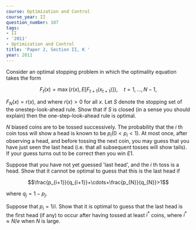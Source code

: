 ```yaml
---
course: Optimization and Control
course_year: II
question_number: 107
tags:
- II
- '2011'
- Optimization and Control
title: 'Paper 2, Section II, K '
year: 2011
---
```




Consider an optimal stopping problem in which the optimality equation takes the form

$$F_{t}(x)=\max \left\{r(x), E\left[F_{t+1}\left(x_{t+1}\right)\right]\right\}, \quad t=1, \ldots, N-1,$$

$F_{N}(x)=r(x)$, and where $r(x)>0$ for all $x$. Let $S$ denote the stopping set of the onestep-look-ahead rule. Show that if $S$ is closed (in a sense you should explain) then the one-step-look-ahead rule is optimal.

$N$ biased coins are to be tossed successively. The probability that the $i$ th coin toss will show a head is known to be $p_{i}\left(0<p_{i}<1\right)$. At most once, after observing a head, and before tossing the next coin, you may guess that you have just seen the last head (i.e. that all subsequent tosses will show tails). If your guess turns out to be correct then you win $£ 1$.

Suppose that you have not yet guessed 'last head', and the $i$ th toss is a head. Show that it cannot be optimal to guess that this is the last head if

$$\frac{p_{i+1}}{q_{i+1}}+\cdots+\frac{p_{N}}{q_{N}}>1$$

where $q_{j}=1-p_{j}$.

Suppose that $p_{i}=1 / i$. Show that it is optimal to guess that the last head is the first head (if any) to occur after having tossed at least $i^{*}$ coins, where $i^{*} \approx N / e$ when $N$ is large.